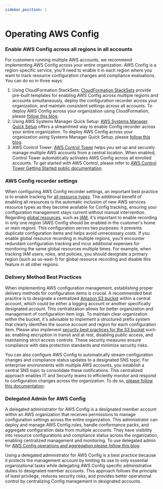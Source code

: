```yaml
---
sidebar_position: 1
---
```

# Operating AWS Config

### **Enable AWS Config across all regions in all accounts**

For customers running multiple AWS accounts, we recommend implementing AWS Config across your entire organization. AWS Config is a region-specific service, you'll need to enable it in each region where you want to track resource configuration changes and compliance evaluations. You can do so in three ways:


1. Using CloudFormation StackSets: 
    [CloudFormation StackSets](https://docs.aws.amazon.com/AWSCloudFormation/latest/UserGuide/what-is-cfnstacksets.html) provide pre-built templates for enabling AWS Config across multiple regions  and accounts simultaneously, deploy the configuration recorder across your organization, and maintain consistent settings across all accounts. To deploy AWS Config across your organization using CloudFormation, please [follow this blog](https://aws.amazon.com/blogs/mt/managing-aws-organizations-accounts-using-aws-config-and-aws-cloudformation-stacksets/).
2. Using AWS Systems Manager Quick Setup:
     [AWS Systems Manager Quick Setup](https://docs.aws.amazon.com/systems-manager/latest/userguide/systems-manager-quick-setup.html) offers a streamlined way to enable Config recorder across your entire organization. To deploy AWS Config across your organization using Systems Manager Quick Setup, please [follow this blog](https://aws.amazon.com/blogs/mt/managing-configuration-compliance-across-your-organization-with-aws-systems-manager-quick-setup/).
3. AWS Control Tower:
    [AWS Control Tower](https://aws.amazon.com/controltower/) helps you set up and securely manage multiple AWS accounts from a central location. When enabled, Control Tower automatically activates AWS Config across all enrolled accounts. To get started with AWS Control, please refer to [AWS Control Tower Getting Started public documentation](https://docs.aws.amazon.com/controltower/latest/userguide/getting-started-with-control-tower.html).



### AWS Config recorder settings

When configuring AWS Config recorder settings, an important best practice is to enable tracking for [all resource types](https://docs.aws.amazon.com/config/latest/developerguide/select-resources.html). The additional benefit of enabling all resources is the automatic inclusion of new AWS services resource types as they become available for Config tracking, ensuring your configuration management stays current without manual intervention.
Regarding [global resources](https://docs.aws.amazon.com/config/latest/developerguide/select-resources.html#select-resources-global), such as [IAM](https://aws.amazon.com/iam/), it's important to enable recording in only one region (AWS Config should be enabled in the customer's home or main region). This configuration serves two purposes: it prevents duplicate configuration items and helps avoid unnecessary costs. If you enable global resource recording in multiple regions, you'll encounter redundant configuration tracking and incur additional expenses for monitoring the same global resources multiple times. For example, when tracking IAM users, roles, and policies, you should designate a primary region (such as us-east-1) for global resource recording and disable this feature in all other regions.


### Delivery Method Best Practices

When implementing AWS configuration management, establishing proper delivery methods for configuration items is crucial. A recommended best practice is to designate a centralized [Amazon S3 bucket](https://aws.amazon.com/pm/serv-s3/) within a central account, which could be either a logging account or another specifically designated account. This centralization allows for better organization and management of configuration item logs. To maintain clear organization within the bucket, it's advisable to implement a structured prefix system that clearly identifies the source account and region for each configuration item. Please also implement [security best practices for the S3 bucket](https://docs.aws.amazon.com/AmazonS3/latest/userguide/security-best-practices.htm) such as: enabling encryption in transit and at rest, disabling public access, and maintaining strict access controls. These security measures ensure compliance with data protection standards and minimize security risks. 

You can also configure AWS Config to automatically stream configuration changes and compliance status updates to a designated SNS topic. For enterprise environments with multiple AWS accounts, you establish a central SNS topic to consolidate these notifications. This centralized approach enables IT and Security teams to efficiently monitor and respond to configuration changes across the organization. To do so, [please follow this documentation](https://docs.aws.amazon.com/config/latest/developerguide/notifications-for-AWS-Config.html). 



### Delegated Admin for AWS Config

A delegated administrator for AWS Config is a designated member account within an AWS organization that receives permissions to manage configuration settings across the entire organization. This administrator can deploy and manage AWS Config rules, handle conformance packs, and aggregate configuration data from multiple accounts. They have visibility into resource configurations and compliance status across the organization, enabling centralized management and monitoring. To use delegated admin for [AWS Config operations and aggregation please follow this blog](https://aws.amazon.com/blogs/mt/using-delegated-admin-for-aws-config-operations-and-aggregation/).

Using a delegated administrator for AWS Config is a best practice because it protects the management account by limiting its use to only essential organizational tasks while delegating AWS Config specific administrative duties to designated member accounts. This approach follows the principle of least privilege, reduces security risks, and provides better operational control by centralizing Config management in designated accounts.